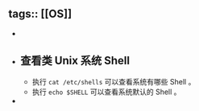 tags:: [[OS]]
---

-
- ## 查看类 Unix 系统 Shell
	- 执行 `cat /etc/shells` 可以查看系统有哪些 Shell 。
	- 执行 `echo $SHELL` 可以查看系统默认的 Shell 。
-